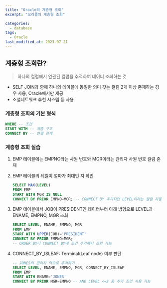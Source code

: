 ```yaml
---
title: "Oracle의 계층형 조회"
excerpt: "오라클의 계층형 조회"

categories:
  - database
tags:
  - Oracle
last_modified_at: 2023-07-21
---
```

## 계층형 조회란?

> 하나의 컬럼에서 연관된 컬럼을 추적하여 데이터 조회하는 것
> 
- SELF JOIN과 함께 하나의 테이블에 동일한 의미 갖는 컬럼 2개 이상 존재하는 경우 사용, Oracle에서만 제공
- 소셜네트워크 추천 시스템 등 사용

### 계층형 조회의 기본 형식

```sql
WHERE -- 조건
START WITH -- 계층 구조 
CONNECT BY -- 연결 관계
```

### 계층형 조회 실습

1. EMP 테이블에는 EMPNO라는 사원 번호와 MGR이라는 관리자 사원 번호 컬럼 존재
2. EMP 테이블의 레벨이 얼마가 최대인 지 확인
    
    ```sql
    SELECT MAX(LEVEL)
    FROM EMP
    START WITH MGR IS NULL
    CONNECT BY PRIOR EMPNO=MGR; -- CONNECT BY 추가되면 LEVEL이라는 컬럼 자동 생성
    ```
    
3. EMP 테이블에서 JOB이 PRESIDENT인 데이터부터 아래 방향으로 LEVEL과 ENAME, EMPNO, MGR 조회
    
    ```sql
    SELECT LEVEL, ENAME, EMPNO, MGR
    FROM EMP
    START WITH UPPER(JOB)='PRESIDENT'
    CONNECT BY PRIOR EMPNO=MGR;
    -- ORDER BY나 CONNECT BY에 조건 추가해서 조회 가능
    ```
    
4. CONNECT_BY_ISLEAF: Terminal(Leaf node) 여부 판단 
    
    ```sql
    -- JONES의 관리자 역으로 추적하기
    SELECT LEVEL, ENAME, EMPNO, MGR, CONNECT_BY_ISLEAF
    FROM EMP
    START WITH ENAME='JONES'
    CONNECT BY PRIOR MGR=EMPNO -- AND LEVEL <=2 등 추가 조건 사용 가능
    ```